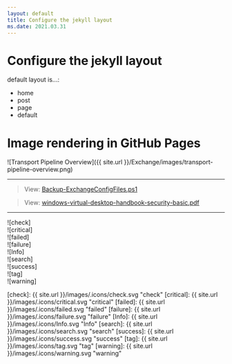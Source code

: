 ```yaml
---
layout: default
title: Configure the jekyll layout
ms.date: 2021.03.31
---
```


# Configure the jekyll layout

default layout is...:

- home
- post
- page
- default

# Image rendering in GitHub Pages

![Transport Pipeline Overview]({{ site.url }}/Exchange/images/transport-pipeline-overview.png)

---

> View: [Backup-ExchangeConfigFiles.ps1](https://github.com/kj-park/Tech/blob/main/Exchange/Backup-ExchangeConfigFiles.ps1)

> View: [windows-virtual-desktop-handbook-security-basic.pdf](https://github.com/kj-park/Tech/blob/main/ebooks/windows-virtual-desktop-handbook-security-basic.pdf)

---

![check]  
![critical]  
![failed]  
![failure]  
![Info]  
![search]  
![success]  
![tag]  
![warning]  

<!--- Reference Link --->

[check]: {{ site.url }}/images/.icons/check.svg "check"
[critical]: {{ site.url }}/images/.icons/critical.svg "critical"
[failed]: {{ site.url }}/images/.icons/failed.svg "failed"
[failure]: {{ site.url }}/images/.icons/failure.svg "failure"
[Info]: {{ site.url }}/images/.icons/Info.svg "Info"
[search]: {{ site.url }}/images/.icons/search.svg "search"
[success]: {{ site.url }}/images/.icons/success.svg "success"
[tag]: {{ site.url }}/images/.icons/tag.svg "tag"
[warning]: {{ site.url }}/images/.icons/warning.svg "warning"
